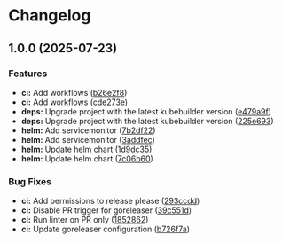 # Changelog

## 1.0.0 (2025-07-23)


### Features

* **ci:** Add workflows ([b26e2f8](https://github.com/silence-operator/silence-operator/commit/b26e2f8157861a1d74d5f379ceaaddc1f7f6e5c4))
* **ci:** Add workflows ([cde273e](https://github.com/silence-operator/silence-operator/commit/cde273ee85844339f645b6d8005fb7271051c8bf))
* **deps:** Upgrade project with the latest kubebuilder version ([e479a9f](https://github.com/silence-operator/silence-operator/commit/e479a9f0ae35885753130abb2b0a560a971150f9))
* **deps:** Upgrade project with the latest kubebuilder version ([225e693](https://github.com/silence-operator/silence-operator/commit/225e69313aa965b58c40a85deb9cbd5ad60276b8))
* **helm:** Add servicemonitor ([7b2df22](https://github.com/silence-operator/silence-operator/commit/7b2df22ab4cd2ca12e7d8e5c0858e4129b9078ef))
* **helm:** Add servicemonitor ([3addfec](https://github.com/silence-operator/silence-operator/commit/3addfec346a863e38cea2d8a50beab505adb349e))
* **helm:** Update helm chart ([1d9dc35](https://github.com/silence-operator/silence-operator/commit/1d9dc358160ffe917202bb8af0281379b33b1f49))
* **helm:** Update helm chart ([7c06b60](https://github.com/silence-operator/silence-operator/commit/7c06b60a3239c41b7b3ec7d2ac15e5e9287a7b49))


### Bug Fixes

* **ci:** Add permissions to release please ([293ccdd](https://github.com/silence-operator/silence-operator/commit/293ccdd55af960dc252ce8666b8d6cd21380838b))
* **ci:** Disable PR trigger for goreleaser ([39c551d](https://github.com/silence-operator/silence-operator/commit/39c551da8cafa2bfb0803c04adcd5aa00625c58b))
* **ci:** Run linter on PR only ([1852862](https://github.com/silence-operator/silence-operator/commit/1852862047c5887d4178e07880fc6f0a7875b691))
* **ci:** Update goreleaser configuration ([b726f7a](https://github.com/silence-operator/silence-operator/commit/b726f7a155dc3aa28b1ac42c4fff0c48637af122))

